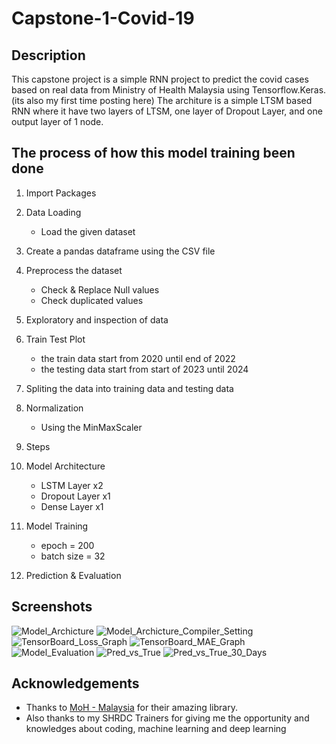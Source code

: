 # Capstone-1-Covid-19

## Description
This capstone project is a simple RNN project to predict the covid cases based on real data from Ministry of Health Malaysia using Tensorflow.Keras. (its also my first time posting here)
The architure is a simple LTSM based RNN where it have two layers of LTSM, one layer of Dropout Layer, and one output layer of 1 node.

## The process of how this model training been done

1. Import Packages
2. Data Loading
   - Load the given dataset
     
4. Create a pandas dataframe using the CSV file
5. Preprocess the dataset
   - Check & Replace Null values
   - Check duplicated values
     
7. Exploratory and inspection of data
8. Train Test Plot
   - the train data start from 2020 until end of 2022
   - the testing data start from start of 2023 until 2024
     
10. Spliting the data into training data and testing data
11. Normalization
    - Using the MinMaxScaler
      
13. Steps
14. Model Architecture
    - LSTM Layer x2
    - Dropout Layer x1
    - Dense Layer x1
      
16. Model Training
    - epoch = 200
    - batch size = 32
18. Prediction & Evaluation


## Screenshots
![Model_Archicture](https://github.com/user-attachments/assets/2897c59e-ae2f-48f0-959b-cce09ced5a37)
![Model_Archicture_Compiler_Setting](https://github.com/user-attachments/assets/06185881-451c-4fa3-bf3b-85ab314c2455)
![TensorBoard_Loss_Graph](https://github.com/user-attachments/assets/c1ca28e4-5e25-4d11-9b7a-2d4f5417fada)
![TensorBoard_MAE_Graph](https://github.com/user-attachments/assets/6d736ac7-182b-4572-be7d-8ca0b4e17c6d)
![Model_Evaluation](https://github.com/user-attachments/assets/7de633ec-2750-49d6-9bb8-83b4c3195697)
![Pred_vs_True](https://github.com/user-attachments/assets/28b0ef9a-9d95-4c81-a440-7d70af8535e1)
![Pred_vs_True_30_Days](https://github.com/user-attachments/assets/879523ca-e9a1-4d60-9526-b5ed3bc676e8)


## Acknowledgements
- Thanks to [MoH - Malaysia](https://github.com/MoH-Malaysia/covid19-public) for their amazing library.
- Also thanks to my SHRDC Trainers for giving me the opportunity and knowledges about coding, machine learning and deep learning

